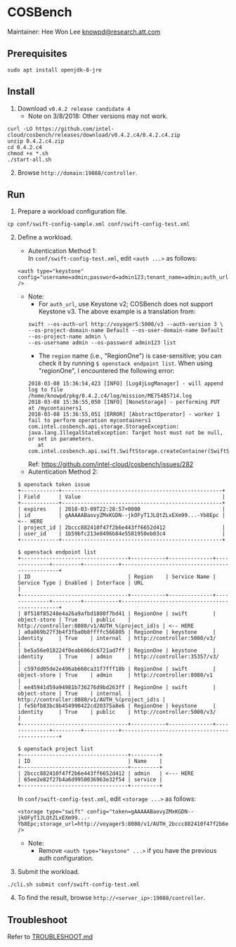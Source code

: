 COSBench
========
Maintainer: Hee Won Lee <knowpd@research.att.com>  

## Prerequisites
```
sudo apt install openjdk-8-jre 
```
## Install
1. Download `v0.4.2 release candidate 4`
   - Note on 3/8/2018:  Other versions may not work. 
```
curl -LO https://github.com/intel-cloud/cosbench/releases/download/v0.4.2.c4/0.4.2.c4.zip
unzip 0.4.2.c4.zip
cd 0.4.2.c4
chmod +x *.sh
./start-all.sh
```
2. Browse `http://domain:19088/controller`.

## Run
1. Prepare a workload configuration file.
```
cp conf/swift-config-sample.xml conf/swift-config-test.xml
```
2. Define a workload.   
   * Autentication Method 1:  
   In `conf/swift-config-test.xml`, edit `<auth ...>` as follows:
   ```
   <auth type="keystone" config="username=admin;password=admin123;tenant_name=admin;auth_url=http://voyager5:5000/v2.0;service=swift;region=RegionOne" />
   ```
      - Note: 
         - For `auth_url`, use Keystone v2; COSBench does not support Keystone v3. The above example is a translation from:
         ```
         swift --os-auth-url http://voyager5:5000/v3 --auth-version 3 \
         --os-project-domain-name Default --os-user-domain-name Default --os-project-name admin \
         --os-username admin --os-password admin123 list 
         ```
         - The `region` name (i.e., "RegionOne") is case-sensitive; you can check it by running `$ openstack endpoint list`. When using "regionOne", I encountered the following error:
         ```
         2018-03-08 15:36:54,423 [INFO] [Log4jLogManager] - will append log to file /home/knowpd/pkg/0.4.2.c4/log/mission/ME754B5714.log
         2018-03-08 15:36:55,050 [INFO] [NoneStorage] - performing PUT at /mycontainers1
         2018-03-08 15:36:55,051 [ERROR] [AbstractOperator] - worker 1 fail to perform operation mycontainers1
         com.intel.cosbench.api.storage.StorageException: java.lang.IllegalStateException: Target host must not be null, or set in parameters.
         	at com.intel.cosbench.api.swift.SwiftStorage.createContainer(SwiftStorage.java:188)
         ```
         Ref: <https://github.com/intel-cloud/cosbench/issues/282>
   
   * Autentication Method 2:  
   ```
   $ openstack token issue
   +------------+---------------------------------------------------+
   | Field      | Value                                             |
   +------------+---------------------------------------------------+
   | expires    | 2018-03-09T22:28:57+0000                          |
   | id         | gAAAAABaovyZMxKGDN--jkOFyT1JLQtZLxEXm99...-Yb8Epc | <-- HERE
   | project_id | 2bccc882410f47f2b6e443ff6652d412                  |
   | user_id    | 1b59bfc213e8496b84e5581950eb03c4                  |
   +------------+---------------------------------------------------+

   $ openstack endpoint list
   +----------------------------------+-----------+--------------+--------------+---------+-----------+-----------------------------------------------+
   | ID                               | Region    | Service Name | Service Type | Enabled | Interface | URL                                           |
   +----------------------------------+-----------+--------------+--------------+---------+-----------+-----------------------------------------------+
   | 8f518f85248e4a26a9afbd1880f7bd41 | RegionOne | swift        | object-store | True    | public    | http://controller:8080/v1/AUTH_%(project_id)s | <-- HERE
   | a0a869b27f3b4f3fba0b8ffffc566805 | RegionOne | keystone     | identity     | True    | internal  | http://controller:5000/v3/                    |
   | be5a56e018224f0eab606dc6721ad7ff | RegionOne | keystone     | identity     | True    | admin     | http://controller:35357/v3/                   |
   | c597dd05de2e496ab660ca31f7fff18b | RegionOne | swift        | object-store | True    | admin     | http://controller:8080/v1                     |
   | ee45941d59a94981b736276d9bd263ff | RegionOne | swift        | object-store | True    | internal  | http://controller:8080/v1/AUTH_%(project_id)s |
   | fe5bfb83bc8b454990422cd20375a8e6 | RegionOne | keystone     | identity     | True    | public    | http://controller:5000/v3/                    |
   +----------------------------------+-----------+--------------+--------------+---------+-----------+-----------------------------------------------+

   $ openstack project list
   +----------------------------------+---------+
   | ID                               | Name    |
   +----------------------------------+---------+
   | 2bccc882410f47f2b6e443ff6652d412 | admin   | <--- HERE
   | 65ee2e82f27b4a6d9950036963e32f54 | service |
   +----------------------------------+---------+
   ```
   In `conf/swift-config-test.xml`, edit `<storage ...>` as follows:
   ```
   <storage type="swift" config="token=gAAAAABaovyZMxKGDN--jkOFyT1JLQtZLxEXm99...-Yb8Epc;storage_url=http://voyager5:8080/v1/AUTH_2bccc882410f47f2b6e443ff6652d412" />
   ```
      - Note:
         - Remove `<auth type="keystone" ...>` if you have the previous auth configuration.

3. Submit the workload.
```
./cli.sh submit conf/swift-config-test.xml 
```
4. To find the result, browse `http://<server_ip>:19088/controller`.


## Troubleshoot   

Refer to [TROUBLESHOOT.md](./TROUBLESHOOT.md)
